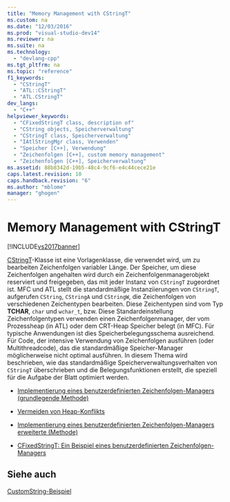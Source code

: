 ```yaml
---
title: "Memory Management with CStringT"
ms.custom: na
ms.date: "12/03/2016"
ms.prod: "visual-studio-dev14"
ms.reviewer: na
ms.suite: na
ms.technology: 
  - "devlang-cpp"
ms.tgt_pltfrm: na
ms.topic: "reference"
f1_keywords: 
  - "CStringT"
  - "ATL::CStringT"
  - "ATL.CStringT"
dev_langs: 
  - "C++"
helpviewer_keywords: 
  - "CFixedStringT class, description of"
  - "CString objects, Speicherverwaltung"
  - "CStringT class, Speicherverwaltung"
  - "IAtlStringMgr class, Verwenden"
  - "Speicher [C++], Verwendung"
  - "Zeichenfolgen [C++], custom memory management"
  - "Zeichenfolgen [C++], Speicherverwaltung"
ms.assetid: 88b8342d-19b5-48c4-9cf6-e4c44cece21e
caps.latest.revision: 10
caps.handback.revision: "6"
ms.author: "mblome"
manager: "ghogen"
---
```

# Memory Management with CStringT
[!INCLUDE[vs2017banner](../assembler/inline/includes/vs2017banner.md)]

[CStringT](../atl-mfc-shared/reference/cstringt-class.md)\-Klasse ist eine Vorlagenklasse, die verwendet wird, um zu bearbeiten Zeichenfolgen variabler Länge.  Der Speicher, um diese Zeichenfolgen angehalten wird durch ein Zeichenfolgenmanagerobjekt reserviert und freigegeben, das mit jeder Instanz von `CStringT` zugeordnet ist.  MFC und ATL stellt die standardmäßige Instanziierungen von `CStringT`, aufgerufen `CString`, `CStringA` und `CStringW`, die Zeichenfolgen von verschiedenen Zeichentypen bearbeiten.  Diese Zeichentypen sind vom Typ **TCHAR**, `char` und `wchar_t`, bzw.  Diese Standardeinstellung Zeichenfolgentypen verwenden einen Zeichenfolgenmanager, der vom Prozessheap \(in ATL\) oder dem CRT\-Heap Speicher belegt \(in MFC\).  Für typische Anwendungen ist dies Speicherbelegungsschema ausreichend.  Für Code, der intensive Verwendung von Zeichenfolgen ausführen \(oder Multithreadcode\), das die standardmäßige Speicher\-Manager möglicherweise nicht optimal ausführen.  In diesem Thema wird beschrieben, wie das standardmäßige Speicherverwaltungsverhalten von `CStringT` überschrieben und die Belegungsfunktionen erstellt, die speziell für die Aufgabe der Blatt optimiert werden.  
  
-   [Implementierung eines benutzerdefinierten Zeichenfolgen\-Managers \(grundlegende Methode\)](../atl-mfc-shared/implementation-of-a-custom-string-manager-basic-method.md)  
  
-   [Vermeiden von Heap\-Konflikts](../atl-mfc-shared/avoidance-of-heap-contention.md)  
  
-   [Implementierung eines benutzerdefinierten Zeichenfolgen\-Managers erweiterte \(Methode\)](../atl-mfc-shared/implementation-of-a-custom-string-manager-advanced-method.md)  
  
-   [CFixedStringT: Ein Beispiel eines benutzerdefinierten Zeichenfolgen\-Managers](../atl-mfc-shared/cfixedstringt-example-of-a-custom-string-manager.md)  
  
## Siehe auch  
 [CustomString\-Beispiel](../top/visual-cpp-samples.md)